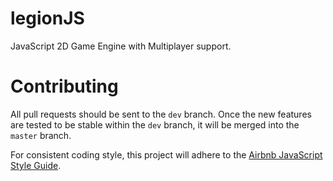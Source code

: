 # legionJS

JavaScript 2D Game Engine with Multiplayer support.

# Contributing

All pull requests should be sent to the `dev` branch. Once the new features are tested to be stable within the `dev`
branch, it will be merged into the `master` branch.

For consistent coding style, this project will adhere to the [Airbnb JavaScript Style Guide](https://github.com/airbnb/javascript). 

